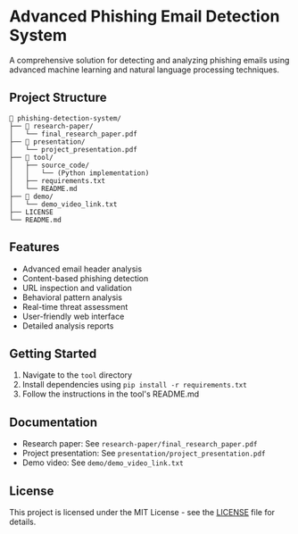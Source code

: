 # Advanced Phishing Email Detection System

A comprehensive solution for detecting and analyzing phishing emails using advanced machine learning and natural language processing techniques.

## Project Structure

```
📂 phishing-detection-system/
├── 📁 research-paper/
│   └── final_research_paper.pdf
├── 📁 presentation/
│   └── project_presentation.pdf
├── 📁 tool/
│   ├── source_code/
│   │   └── (Python implementation)
│   ├── requirements.txt
│   └── README.md
├── 📁 demo/
│   └── demo_video_link.txt
├── LICENSE
└── README.md
```

## Features

- Advanced email header analysis
- Content-based phishing detection
- URL inspection and validation
- Behavioral pattern analysis
- Real-time threat assessment
- User-friendly web interface
- Detailed analysis reports

## Getting Started

1. Navigate to the `tool` directory
2. Install dependencies using `pip install -r requirements.txt`
3. Follow the instructions in the tool's README.md

## Documentation

- Research paper: See `research-paper/final_research_paper.pdf`
- Project presentation: See `presentation/project_presentation.pdf`
- Demo video: See `demo/demo_video_link.txt`

## License

This project is licensed under the MIT License - see the [LICENSE](LICENSE) file for details. 
